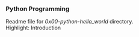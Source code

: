 ### Python Programming
Readme file for *0x00-python-hello_world* directory.  
Highlight: Introduction
